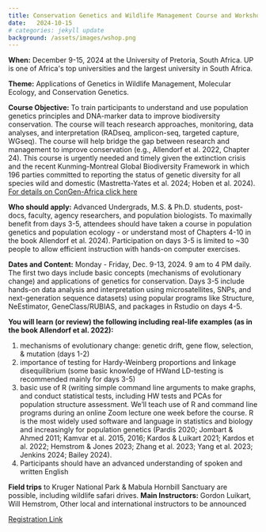 ```yaml
---
title: Conservation Genetics and Wildlife Management Course and Workshop
date:   2024-10-15
# categories: jekyll update
background: /assets/images/wshop.png
---
```

**When:** December 9-15, 2024 at the University of Pretoria, South Africa. UP is one of Africa's top universities and the largest university in South Africa. 

**Theme:** Applications of Genetics in Wildlife Management, Molecular Ecology, and Conservation Genetics. 

**Course Objective:** To train participants to understand and use population genetics principles and DNA-marker data to improve biodiversity conservation. The course will teach research approaches, monitoring, data analyses, and
interpretation (RADseq, amplicon-seq, targeted capture, WGseq). The course will help bridge the gap between research
and management to improve conservation (e.g., Allendorf et al. 2022, Chapter 24). This course is urgently needed and
timely given the extinction crisis and the recent Kunming-Montreal Global Biodiversity Framework in which 196 parties
committed to reporting the status of genetic diversity for all species wild and domestic (Mastretta-Yates et al. 2024;
Hoben et al. 2024). [For details on ConGen-Africa click here]( https://www.umt.edu/ces/conferences/congen/africa/)

**Who should apply:** Advanced Undergrads, M.S. & Ph.D. students, post-docs, faculty, agency researchers, and population biologists. To maximally benefit from days 3-5, attendees should have taken a course in population genetics and population ecology - or understand most of Chapters 4-10 in the book Allendorf et al. 2024). Participation on days 3-5 is limited to ~30 people to allow efficient instruction with hands-on computer exercises.

**Dates and Content:** Monday - Friday, Dec. 9-13, 2024. 9 am to 4 PM daily. The first two days include basic concepts
(mechanisms of evolutionary change) and applications of genetics for conservation. Days 3-5 include hands-on data
analysis and interpretation using microsatellites, SNPs, and next-generation sequence datasets) using popular programs
like Structure, NeEstimator, GeneClass/RUBIAS, and packages in Rstudio on days 4-5.

**You will learn (or review) the following including real-life examples (as in the book Allendorf et al. 2022):**
1. mechanisms of evolutionary change: genetic drift, gene flow, selection, & mutation (days 1-2)
2. importance of testing for Hardy-Weinberg proportions and linkage disequilibrium (some basic knowledge of HWand LD-testing is recommended mainly for days 3-5)
3. basic use of R (writing simple command line arguments to make graphs, and conduct statistical tests, including
HW tests and PCAs for population structure assessment. We’ll teach use of R and command line programs during
an online Zoom lecture one week before the course. R is the most widely used software and language in statistics
and biology and increasingly for population genetics (Pardis 2020; Jombart & Ahmed 2011; Kamvar et al. 2015,
2016; Kardos & Luikart 2021; Kardos et al. 2022; Hemstrom & Jones 2023; Zhang et al. 2023; Yang et al. 2023;
Jenkins 2024; Bailey 2024).
4. Participants should have an advanced understanding of spoken and written English

**Field trips** to Kruger National Park & Mabula Hornbill Sanctuary are possible, including wildlife safari drives.
**Main Instructors:** Gordon Luikart, Will Hemstrom, Other local and international instructors to be announced

[Registration Link](https://forms.gle/2dfQ1J1ieyE8JMco8)
